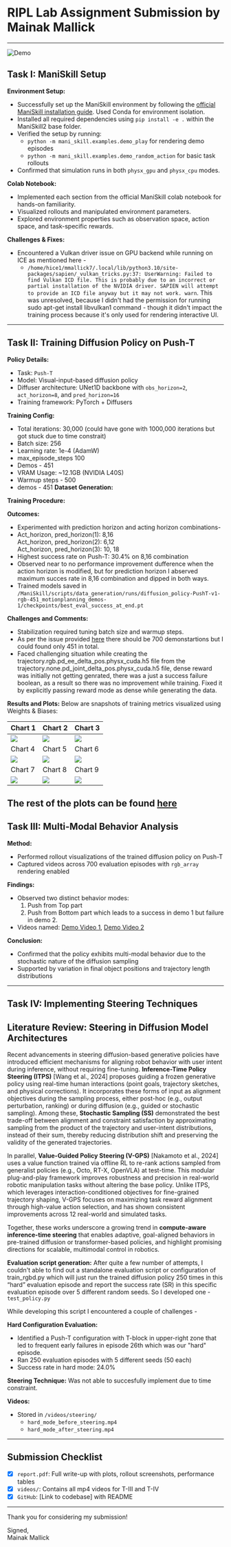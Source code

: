 # RIPL Lab Assignment Submission by Mainak Mallick 
---
![Demo](Images/demo.png)
## Task I: ManiSkill Setup

**Environment Setup:**
- Successfully set up the ManiSkill environment by following the [official ManiSkill installation guide](https://github.com/haosulab/ManiSkill). Used Conda for environment isolation.
- Installed all required dependencies using `pip install -e .` within the ManiSkill2 base folder.
- Verified the setup by running:
  - `python -m mani_skill.examples.demo_play` for rendering demo episodes
  - `python -m mani_skill.examples.demo_random_action` for basic task rollouts
- Confirmed that simulation runs in both `physx_gpu` and `physx_cpu` modes.

**Colab Notebook:**
- Implemented each section from the official ManiSkill colab notebook for hands-on familiarity.
- Visualized rollouts and manipulated environment parameters.
- Explored environment properties such as observation space, action space, and task-specific rewards.

**Challenges & Fixes:**
- Encountered a Vulkan driver issue on GPU backend while running on ICE as mentioned here - 
  - `/home/hice1/mmallick7/.local/lib/python3.10/site-packages/sapien/_vulkan_tricks.py:37: UserWarning: Failed to find Vulkan ICD file. This is probably due to an incorrect or partial installation of the NVIDIA driver. SAPIEN will attempt to provide an ICD file anyway but it may not work. warn`. This was unresolved, because I didn't had the permission for running sudo apt-get install libvulkan1 command - though it didn't impact the training process because it's only used for rendering interactive UI.

---

## Task II: Training Diffusion Policy on Push-T

**Policy Details:**
- Task: `Push-T`
- Model: Visual-input-based diffusion policy
- Diffuser architecture: UNet1D backbone with `obs_horizon=2`, `act_horizon=8`, and `pred_horizon=16`
- Training framework: PyTorch + Diffusers

**Training Config:**
- Total iterations: 30,000 (could have gone with 1000,000 iterations but got stuck due to time constrait)
- Batch size: 256
- Learning rate: 1e-4 (AdamW)
- max_episode_steps 100
- Demos - 451
- VRAM Usage: ~12.1GB (NVIDIA L40S)
- Warmup steps - 500
- demos - 451
**Dataset Generation:**

**Training Procedure:** 

**Outcomes:**
- Experimented with prediction horizon and acting horizon combinations-
- Act_horizon, pred_horizon(1): 8,16  
  Act_horizon, pred_horizon(2): 6,12  
  Act_horizon, pred_horizon(3): 10, 18
- Highest success rate on Push-T: 30.4% on 8,16 combination
- Observed near to no performance improvement dufference when the action horizon is modified, but for prediction horizon I abserved maximum succes rate in 8,16 combination and dipped in both ways.
- Trained models saved in `/ManiSkill/scripts/data_generation/runs/diffusion_policy-PushT-v1-rgb-451_motionplanning_demos-1/checkpoints/best_eval_success_at_end.pt`

**Challenges and Comments:**
- Stabilization required tuning batch size and warmup steps.
- As per the issue provided [here](https://github.com/haosulab/ManiSkill/issues/882) there should be 700 demonstartions but I could found only 451 in total.
- Faced challenging situation while creating the trajectory.rgb.pd_ee_delta_pos.physx_cuda.h5 file from the trajectory.none.pd_joint_delta_pos.physx_cuda.h5 file, dense reward was initially not getting genrated,  there was a just a success failure boolean, as a result so there was no improvement while training. Fixed it by explicitly passing reward mode as dense while generating the data.

**Results and Plots:**
Below are snapshots of training metrics visualized using Weights & Biases:

| Chart 1 | Chart 2 | Chart 3 |
|---------|---------|---------|
| ![](Images/WBChart419202561158PM.png) | ![](Images/WBChart419202561207PM.png) | ![](Images/WBChart419202561213PM.png) |
| Chart 4 | Chart 5 | Chart 6 |
| ![](Images/WBChart419202561219PM.png) | ![](Images/WBChart419202561226PM.png) | ![](Images/WBChart419202561240PM.png) |
| Chart 7 | Chart 8        |   Chart 9      |
| ![](Images/WBChart419202561247PM.png) | ![](Images/WBChart419202564221PM.png) | ![](Images/WBChart419202564229PM.png) |


The rest of the plots can be found [here](https://wandb.ai/mainakmallick-georgia-institute-of-technology/ManiSkill/runs/soja5l5v?nw=nwusermainakmallick)
---

## Task III: Multi-Modal Behavior Analysis

**Method:**
- Performed rollout visualizations of the trained diffusion policy on Push-T
- Captured videos across 700 evaluation episodes with `rgb_array` rendering enabled

**Findings:**
- Observed two distinct behavior modes:
  1. Push from Top part
  2. Push from Bottom part
  which leads to a success in demo 1 but failure in demo 2.
- Videos named: [Demo Video 1](videos/demo1.mp4), [Demo Video 2](videos/demo2.mp4)

**Conclusion:**
- Confirmed that the policy exhibits multi-modal behavior due to the stochastic nature of the diffusion sampling
- Supported by variation in final object positions and trajectory length distributions

---

## Task IV: Implementing Steering Techniques
## Literature Review: Steering in Diffusion Model Architectures

Recent advancements in steering diffusion-based generative policies have introduced efficient mechanisms for aligning robot behavior with user intent during inference, without requiring fine-tuning. **Inference-Time Policy Steering (ITPS)** [Wang et al., 2024] proposes guiding a frozen generative policy using real-time human interactions (point goals, trajectory sketches, and physical corrections). It incorporates these forms of input as alignment objectives during the sampling process, either post-hoc (e.g., output perturbation, ranking) or during diffusion (e.g., guided or stochastic sampling). Among these, **Stochastic Sampling (SS)** demonstrated the best trade-off between alignment and constraint satisfaction by approximating sampling from the product of the trajectory and user-intent distributions, instead of their sum, thereby reducing distribution shift and preserving the validity of the generated trajectories. 

In parallel, **Value-Guided Policy Steering (V-GPS)** [Nakamoto et al., 2024] uses a value function trained via offline RL to re-rank actions sampled from generalist policies (e.g., Octo, RT-X, OpenVLA) at test-time. This modular plug-and-play framework improves robustness and precision in real-world robotic manipulation tasks without altering the base policy. Unlike ITPS, which leverages interaction-conditioned objectives for fine-grained trajectory shaping, V-GPS focuses on maximizing task reward alignment through high-value action selection, and has shown consistent improvements across 12 real-world and simulated tasks. 

Together, these works underscore a growing trend in **compute-aware inference-time steering** that enables adaptive, goal-aligned behaviors in pre-trained diffusion or transformer-based policies, and highlight promising directions for scalable, multimodal control in robotics.


**Evaluation script generation:**
After quite a few number of attempts, I couldn't able to find out a standalone evaluation script or configuration of train_rgbd.py which will just run the trained diffusion policy 250 times in this “hard” evaluation episode and report the success rate (SR) in this specific evaluation episode over 5 different random seeds. So I developed one - `test_policy.py`

While developing this script I encountered a couple of challenges - 

**Hard Configuration Evaluation:**
- Identified a Push-T configuration with T-block in upper-right zone that led to frequent early failures in episode 26th which was our "hard" episode.
- Ran 250 evaluation episodes with 5 different seeds (50 each)
- Success rate in hard mode: 24.0%

**Steering Technique:**
Was not able to succesfully implement due to time constraint.

**Videos:**
- Stored in `/videos/steering/`
  - `hard_mode_before_steering.mp4`
  - `hard_mode_after_steering.mp4`

---

## Submission Checklist
- [x] `report.pdf`: Full write-up with plots, rollout screenshots, performance tables
- [x] `videos/`: Contains all mp4 videos for T-III and T-IV
- [x] `GitHub`: [Link to codebase] with README

---

Thank you for considering my submission!

Signed,  
Mainak Mallick
